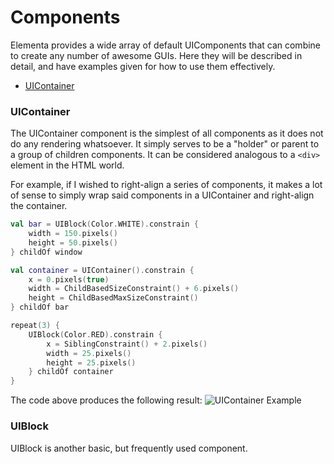 # Components

Elementa provides a wide array of default UIComponents that can combine
to create any number of awesome GUIs. Here they will be described in detail,
and have examples given for how to use them effectively.

- [UIContainer](#UIContainer)


### UIContainer

The UIContainer component is the simplest of all components as it does
not do any rendering whatsoever. It simply serves to be a "holder" or 
parent to a group of children components. It can be considered analogous
to a `<div>` element in the HTML world.
 
 
For example, if I wished to right-align a series of components, it makes
a lot of sense to simply wrap said components in a UIContainer and right-align
the container.

```kotlin
val bar = UIBlock(Color.WHITE).constrain {
    width = 150.pixels()
    height = 50.pixels()
} childOf window

val container = UIContainer().constrain {
    x = 0.pixels(true)
    width = ChildBasedSizeConstraint() + 6.pixels()
    height = ChildBasedMaxSizeConstraint()
} childOf bar

repeat(3) {
    UIBlock(Color.RED).constrain {
        x = SiblingConstraint() + 2.pixels()
        width = 25.pixels()
        height = 25.pixels()
    } childOf container
}
```

The code above produces the following result:
![UIContainer Example](https://i.imgur.com/NvZIFU6.png)


### UIBlock

UIBlock is another basic, but frequently used component.